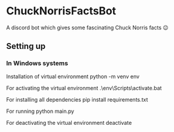 # ChuckNorrisFactsBot
A discord bot which gives some fascinating Chuck Norris facts 😉

## Setting up 

### In Windows systems
Installation of virtual environment 
    python -m venv env

For activating the virtual environment
    .\env\Scripts\activate.bat

For installing all dependencies
    pip install requirements.txt

For running 
    python main.py

For deactivating the virtual environment
    deactivate